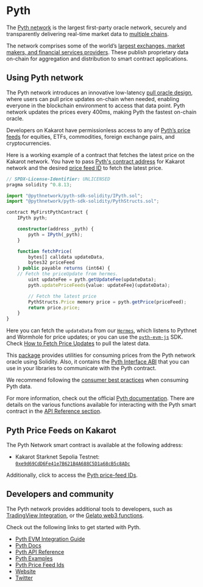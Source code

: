 # Pyth

The [Pyth network](https://pyth.network/) is the largest first-party oracle
network, securely and transparently delivering real-time market data to
[multiple chains](https://docs.pyth.network/price-feeds/contract-addresses).

The network comprises some of the world’s
[largest exchanges, market makers, and financial services providers](https://pyth.network/publishers).
These publish proprietary data on-chain for aggregation and distribution to
smart contract applications.

## Using Pyth network

The Pyth network introduces an innovative low-latency
[pull oracle design](https://docs.pyth.network/documentation/pythnet-price-feeds/on-demand),
where users can pull price updates on-chain when needed, enabling everyone in
the blockchain environment to access that data point. Pyth network updates the
prices every 400ms, making Pyth the fastest on-chain oracle.

Developers on Kakarot have permissionless access to any of
[Pyth’s price feeds](https://pyth.network/developers/price-feed-ids) for
equities, ETFs, commodities, foreign exchange pairs, and cryptocurrencies.

Here is a working example of a contract that fetches the latest price on the
Kakarot network. You have to pass
[Pyth's contract address](https://docs.pyth.network/price-feeds/contract-addresses/evm)
for Kakarot network and the desired
[price feed ID](https://pyth.network/developers/price-feed-ids) to fetch the
latest price.

```typescript
// SPDX-License-Identifier: UNLICENSED
pragma solidity ^0.8.13;

import "@pythnetwork/pyth-sdk-solidity/IPyth.sol";
import "@pythnetwork/pyth-sdk-solidity/PythStructs.sol";

contract MyFirstPythContract {
    IPyth pyth;

    constructor(address _pyth) {
        pyth = IPyth(_pyth);
    }

    function fetchPrice(
        bytes[] calldata updateData,
        bytes32 priceFeed
    ) public payable returns (int64) {
	// Fetch the priceUpdate from hermes.
        uint updateFee = pyth.getUpdateFee(updateData);
        pyth.updatePriceFeeds{value: updateFee}(updateData);

        // Fetch the latest price
        PythStructs.Price memory price = pyth.getPrice(priceFeed);
        return price.price;
    }
}
```

Here you can fetch the `updateData` from our
[`Hermes`](https://hermes.pyth.network/docs/), which listens to Pythnet and
Wormhole for price updates; or you can use the
[`pyth-evm-js`](https://github.com/pyth-network/pyth-crosschain/blob/main/target_chains/ethereum/sdk/js/src/EvmPriceServiceConnection.ts#L15)
SDK. Check
[How to Fetch Price Updates](https://docs.pyth.network/price-feeds/fetch-price-updates)
to pull the latest data.

This
[package](https://github.com/pyth-network/pyth-crosschain/tree/main/target_chains/ethereum/sdk/solidity)
provides utilities for consuming prices from the Pyth network oracle using
Solidity. Also, it contains the
[Pyth Interface ABI](https://github.com/pyth-network/pyth-crosschain/blob/main/target_chains/ethereum/sdk/solidity/abis/IPyth.json)
that you can use in your libraries to communicate with the Pyth contract.

We recommend following the
[consumer best practices](https://docs.pyth.network/documentation/pythnet-price-feeds/best-practices)
when consuming Pyth data.

For more information, check out the official
[Pyth documentation](https://docs.pyth.network/price-feeds). There are details
on the various functions available for interacting with the Pyth smart contract
in the
[API Reference section](https://api-reference.pyth.network/price-feeds/evm/getPrice).

## Pyth Price Feeds on Kakarot

The Pyth Network smart contract is available at the following address:

- Kakarot Starknet Sepolia Testnet:
  [`0xe9d69CdD6Fe41e7B621B4A688C5D1a68cB5c8ADc`](https://blockscout-kkrt-sepolia.karnot.xyz/address/0xe9d69CdD6Fe41e7B621B4A688C5D1a68cB5c8ADc/)

Additionally, click to access the
[Pyth price-feed IDs](https://pyth.network/developers/price-feed-ids).

## Developers and community

The Pyth network provides additional tools to developers, such as
[TradingView Integration](https://docs.pyth.network/guides/how-to-create-tradingview-charts),
or the
[Gelato web3 functions](https://docs.pyth.network/guides/how-to-schedule-price-updates-with-gelato).

Check out the following links to get started with Pyth.

- [Pyth EVM Integration Guide](https://docs.pyth.network/price-feeds/use-real-time-data/evm)
- [Pyth Docs](https://docs.pyth.network/home)
- [Pyth API Reference](https://api-reference.pyth.network/price-feeds/evm/getPrice)
- [Pyth Examples](https://github.com/pyth-network/pyth-examples)
- [Pyth Price Feed Ids](https://pyth.network/developers/price-feed-ids)
- [Website](https://pyth.network/)
- [Twitter](https://x.com/PythNetwork)
